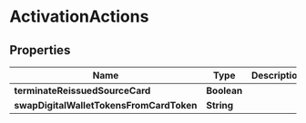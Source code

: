 
# ActivationActions

## Properties
Name | Type | Description | Notes
------------ | ------------- | ------------- | -------------
**terminateReissuedSourceCard** | **Boolean** |  |  [optional]
**swapDigitalWalletTokensFromCardToken** | **String** |  |  [optional]




